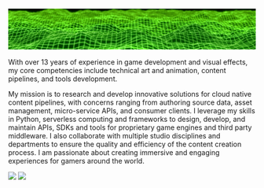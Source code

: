 ![Background Image](https://github.com/michaeltrainor/michaeltrainor/blob/608c602c37aae909286372dd9a02956f0150c99c/background.jpg)

With over 13 years of experience in game development and visual effects, my core competencies include technical art and animation, content pipelines, and tools development.

My mission is to research and develop innovative solutions for cloud native content pipelines, with concerns ranging from authoring source data, asset management, micro-service APIs, and consumer clients. I leverage my skills in Python, serverless computing and frameworks to design, develop, and maintain APIs, SDKs and tools for proprietary game engines and third party middleware. I also collaborate with multiple studio disciplines and departments to ensure the quality and efficiency of the content creation process. I am passionate about creating immersive and engaging experiences for gamers around the world.

<a href="https://www.linkedin.com/in/mtrainor/"><img align=”left” src="https://github.com/michaeltrainor/michaeltrainor/assets/914139/00cf9d00-5e83-46d7-ad73-fd9ae9520c47" width=”32px”/></a>
<a href="https://twitter.com/haktwld"><img align=”left” src="https://github.com/michaeltrainor/michaeltrainor/assets/914139/c724cea5-a4a9-4d99-9165-41b8889339e4" width="32px" /></a>
